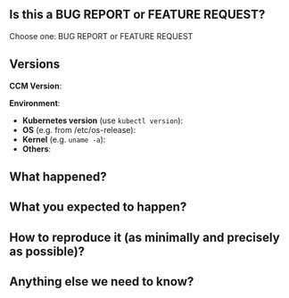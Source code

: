 <!-- Thanks for filing an issue! Before hitting the button, please answer these questions.-->

## Is this a BUG REPORT or FEATURE REQUEST?

Choose one: BUG REPORT or FEATURE REQUEST

<!--
If this is a BUG REPORT, please:
  - Fill in as much of the template below as you can.  If you leave out information, we can't help you as well.

If this is a FEATURE REQUEST, please:
  - Describe *in detail* the feature/behaviour/change you'd like to see.

If we can't reproduce a bug or think a feature already exists, we
might close your issue.  If we're wrong, PLEASE feel free to reopen it and
explain why.
-->

## Versions

**CCM Version**:

**Environment**:
- **Kubernetes version** (use `kubectl version`):
- **OS** (e.g. from /etc/os-release):
- **Kernel** (e.g. `uname -a`):
- **Others**:

## What happened?

## What you expected to happen?

## How to reproduce it (as minimally and precisely as possible)?

## Anything else we need to know?

